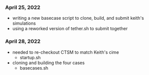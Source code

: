 
### April 25, 2022

- writing a new basecase script to clone, build, and submit keith's simulations
- using a reworked version of tether.sh to submit together


### April 28, 2022
- needed to re-checkout CTSM to match Keith's cime
  - startup.sh
- cloning and building the four cases
  - basecases.sh
